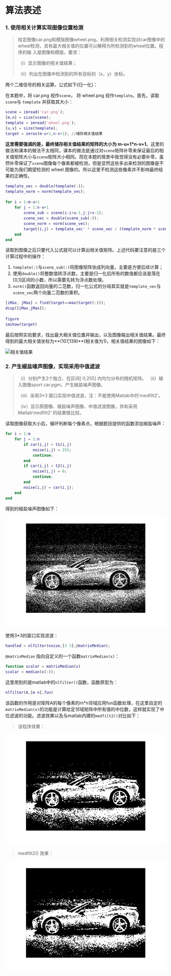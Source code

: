 # 算法表述

### 1. 使用相关计算实现图像位置检测

> 给定图像car.png和模版图像wheel.png，利用相关检测实现对car图像中的 wheel检测，具有最大相关值的位置可以解释为所检测到的wheel位置。程序的输 入是图像和模版，要求： 
>
> （i）显示图像的相关值结果； 
>
> （ii）列出在图像中检测到的所有目标的（x，y）坐标。 

两个二维信号的相关运算，公式如下(归一化)：

在本题中，将 car.png 视作`scene`， 将 wheel.png 视作`template`。首先，读取`scene`与 `template` 并获取其大小：

```matlab
scene = imread('car.png');
[m,n] = size(scene);
template = imread('wheel.png');
[u,v] = size(template);
target = zeros(m-u+1,n-v+1); //储存相关值结果
```

**这里需要强调的是，最终储存相关值结果的矩阵的大小为 m-u+1*n-v+1**。这里的做法和课本的做法不太相同，课本的做法是通过对`scene`矩阵补零来保证最后的相关值矩阵大小与`scene`矩阵大小相同。而在本题的情景中我觉得没有必要补零，虽然补零保证了`scene`图像每个像素都被检测，但是显然这些多出来检测的图像是不可能为我们期望检测的 wheel 图像的。所以这里不检测这些像素并不影响最终结果的正确性。

```matlab
template_vec = double(template(:));
template_norm = norm(template_vec);

for i = 1:m-u+1
    for j = 1:n-v+1
        scene_sub = scene(i:i+u-1,j:j+v-1);
        scene_vec = double(scene_sub(:));
        scene_norm = norm(scene_vec);
        target(i,j) = template_vec' * scene_vec / (template_norm * scene_norm);
    end
end
```

读取到图像之后只要代入公式就可以计算出相关值矩阵。上述代码要注意的是三个计算过程中的操作：

1. `template(:)`与`scene_sub(:)`将图像矩阵张成列向量，主要是方便后续计算；
2. 使用`double()`将整数值转浮点数，主要是归一化后所有的数值都应该是落在[0,1]区间的小数，所以需要先转为浮点数处理。
3. `norm()`函数返回向量的二范数，归一化公式的分母其实就是`template_vec`与`scene_vec`两个向量二范数的乘积。

```matlab
[iMax, jMax] = find(target==max(target(:)));
disp([iMax,jMax]);

figure
imshow(target)
```

最后按照实验要求，找出最大相关值位置并输出，以及图像输出相关值结果。最终得到的最大相关值坐标为**(107,139)**(相关值为1)，相关值结果的图像如下：

![相关值结果](/img/相关值结果.png)

### 2. 产生椒盐噪声图像，实现采用中值滤波

>（i）分别产生2个独立、在区间[ 0,255] 内均匀分布的随机矩阵。
>（ii）输入图像sport car.pgm，产生椒盐噪声图像。
>
>（iii）采用3*3 窗口实现中值滤波，注：不能使用Matlab中的‘medfilt2’。 
>
>（iv）显示原图像、椒盐噪声图像、中值滤波图像，并和采用Matlab‘medfilt2’ 的结果做比较。

读取图像获取大小后，循环判断每个像素点，根据题目提供的函数添加椒盐噪声：

```matlab
for i = 1:m
    for j = 1:n
        if car(i,j) > t1(i,j)
            noise(i,j) = 255;
            continue;
        end
        if car(i,j) < t2(i,j)
            noise(i,j) = 0;
            continue;
        end
        noise(i,j) = car(i,j);
    end
end
```

得到的椒盐噪声图像如下：

![椒盐噪声](img\椒盐噪声.png)



使用3*3的窗口实现滤波：

```matlab
handled = nlfilter(noise,[3 3],@matrixMedian);
```

`@matrixMedian` 指向自定义的一个函数`matrixMedian(x)`：

```matlab
function scalar = matrixMedian(x)
scalar = median(x(:));
```

这里用到的是matlab中的`nlfilter()`函数，函数原型为：

```matlab
nlfilter(A,[m n],fun)
```

该函数的作用是对矩阵A的每个像素的m*n邻域应用fun函数处理，在这里自定的`matrixMedian(x)`的功能是计算给定邻域矩阵中所有值的中位数，这样就实现了中位滤波的功能。滤波效果以及与matlab内建的`medfilt2()`对比如下：

> 该程序效果：

![中值滤波效果](img\中值滤波效果.png)

> medfilt2() 效果：

![medfilt2效果](img\medfilt2效果.png)